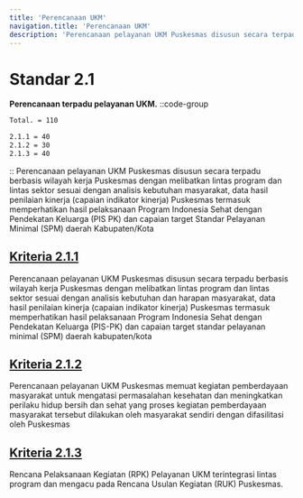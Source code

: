 ```yaml
---
title: 'Perencanaan UKM'
navigation.title: 'Perencanaan UKM'
description: 'Perencanaan pelayanan UKM Puskesmas disusun secara terpadu berbasis wilayah kerja Puskesmas dengan melibatkan lintas program dan lintas sektor sesuai dengan analisis kebutuhan masyarakat, data hasil penilaian kinerja (capaian indikator kinerja) Puskesmas termasuk memperhatikan hasil pelaksanaan Program Indonesia Sehat dengan Pendekatan Keluarga (PIS PK) dan capaian target Standar Pelayanan Minimal (SPM) daerah Kabupaten/Kota '
---
```


# Standar 2.1 

**Perencanaan terpadu pelayanan UKM.**
::code-group
```bash [Nilai]
Total. = 110
```
```bash [Kriteria]
2.1.1 = 40
2.1.2 = 30
2.1.3 = 40
```
::
Perencanaan pelayanan UKM Puskesmas disusun secara terpadu berbasis wilayah kerja Puskesmas dengan melibatkan lintas program dan lintas sektor sesuai dengan analisis kebutuhan masyarakat, data hasil penilaian kinerja (capaian indikator kinerja) Puskesmas termasuk memperhatikan hasil pelaksanaan Program Indonesia Sehat dengan Pendekatan Keluarga (PIS PK) dan capaian target Standar Pelayanan Minimal (SPM) daerah Kabupaten/Kota 

## [Kriteria 2.1.1](/2/1/1) 
Perencanaan pelayanan UKM Puskesmas disusun secara terpadu berbasis wilayah kerja Puskesmas dengan melibatkan lintas program dan lintas sektor sesuai dengan analisis kebutuhan dan harapan masyarakat, data hasil penilaian kinerja (capaian indikator kinerja) Puskesmas termasuk memperhatikan hasil pelaksanaan Program Indonesia Sehat dengan Pendekatan Keluarga (PIS-PK) dan capaian target standar pelayanan minimal (SPM) daerah kabupaten/kota 

## [Kriteria 2.1.2](/2/1/2) 
Perencanaan pelayanan UKM Puskesmas memuat kegiatan pemberdayaan masyarakat untuk mengatasi permasalahan kesehatan dan meningkatkan perilaku hidup bersih dan sehat yang proses kegiatan pemberdayaan masyarakat tersebut dilakukan oleh masyarakat sendiri dengan difasilitasi oleh Puskesmas 

## [Kriteria 2.1.3 ](/2/1/3)
Rencana Pelaksanaan Kegiatan (RPK) Pelayanan UKM terintegrasi lintas program dan mengacu pada Rencana Usulan Kegiatan (RUK) Puskesmas. 



### 

